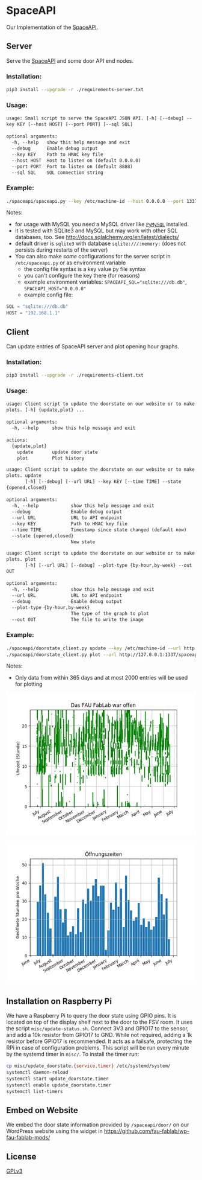 # SpaceAPI

Our Implementation of the [SpaceAPI](http://spaceapi.net/).

## Server

Serve the [SpaceAPI](http://spaceapi.net/) and some door API end nodes.

### Installation:

```sh
pip3 install --upgrade -r ./requirements-server.txt
```

### Usage:

```
usage: Small script to serve the SpaceAPI JSON API. [-h] [--debug] --key KEY [--host HOST] [--port PORT] [--sql SQL]

optional arguments:
  -h, --help   show this help message and exit
  --debug      Enable debug output
  --key KEY    Path to HMAC key file
  --host HOST  Host to listen on (default 0.0.0.0)
  --port PORT  Port to listen on (default 8888)
  --sql SQL    SQL connection string
```

### Example:

```sh
./spaceapi/spaceapi.py --key /etc/machine-id --host 0.0.0.0 --port 1337 --debug --sql "mysql+pymysql://user:password@host/database"
```

Notes:

- for usage with MySQL you need a MySQL driver like
  [`PyMySQL`](http://docs.sqlalchemy.org/en/latest/dialects/mysql.html#module-sqlalchemy.dialects.mysql.pymysql) installed.
- it is tested with SQLite3 and MySQL but may work with other SQL databases, too. See http://docs.sqlalchemy.org/en/latest/dialects/
- default driver is `sqlite3` with database `sqlite:///:memory:` (does not persists during restarts of the server)
- You can also make *some* configurations for the server script in `/etc/spaceapi.py` or as
  environment variable
  - the config file syntax is a key value py file syntax
  - you can't configure the key there (for reasons)
  - example environment variables: `SPACEAPI_SQL="sqlite:///db.db"`, `SPACEAPI_HOST="0.0.0.0"`
  - example config file:
```py
SQL = "sqlite:///db.db"
HOST = "192.168.1.1"
```

## Client

Can update entries of SpaceAPI server and plot opening hour graphs.

### Installation:

```sh
pip3 install --upgrade -r ./requirements-client.txt
```

### Usage:

```
usage: Client script to update the doorstate on our website or to make plots. [-h] {update,plot} ...

optional arguments:
  -h, --help     show this help message and exit

actions:
  {update,plot}
    update       update door state
    plot         Plot history
```

```
usage: Client script to update the doorstate on our website or to make plots. update
       [-h] [--debug] [--url URL] --key KEY [--time TIME] --state {opened,closed}

optional arguments:
  -h, --help            show this help message and exit
  --debug               Enable debug output
  --url URL             URL to API endpoint
  --key KEY             Path to HMAC key file
  --time TIME           Timestamp since state changed (default now)
  --state {opened,closed}
                        New state
```

```
usage: Client script to update the doorstate on our website or to make plots. plot
       [-h] [--url URL] [--debug] --plot-type {by-hour,by-week} --out OUT

optional arguments:
  -h, --help            show this help message and exit
  --url URL             URL to API endpoint
  --debug               Enable debug output
  --plot-type {by-hour,by-week}
                        The type of the graph to plot
  --out OUT             The file to write the image
```

### Example:

```sh
./spaceapi/doorstate_client.py update --key /etc/machine-id --url http://127.0.0.1:1337/spaceapi/door/ --debug --state open
./spaceapi/doorstate_client.py plot --url http://127.0.0.1:1337/spaceapi/door/all/ --debug --plot-type by-hour --out image.png
```

Notes:

- Only data from within 365 days and at most 2000 entries will be used for plotting

![example by hour plot](./example_by_hour_plot.png)

![example by week plot](./example_by_week_plot.png)

## Installation on Raspberry Pi

We have a Raspberry Pi to query the door state using GPIO pins.
It is located on top of the display shelf next to the door to the FSV room.
It uses the script `misc/update-status.sh`.
Connect 3V3 and GPIO17 to the sensor, and add a 10k resistor from GPIO17 to GND.
While not required, adding a 1k resistor before GPIO17 is recommended.
It acts as a failsafe, protecting the RPi in case of configuration problems.
This script will be run every minute by the systemd timer in `misc/`.
To install the timer run:

```sh
cp misc/update_doorstate.{service,timer} /etc/systemd/system/
systemctl daemon-reload
systemctl start update_doorstate.timer
systemctl enable update_doorstate.timer
systemctl list-timers
```

## Embed on Website

We embed the door state information provided by `/spaceapi/door/` on our WordPress website using
the widget in https://github.com/fau-fablab/wp-fau-fablab-mods/

## License

[GPLv3](LICENSE)
